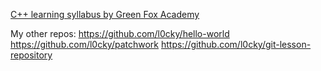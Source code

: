[C++ learning syllabus by Green Fox Academy](https://github.com/green-fox-academy/radars-syllabus)


My other repos:
https://github.com/l0cky/hello-world
https://github.com/l0cky/patchwork
https://github.com/l0cky/git-lesson-repository

